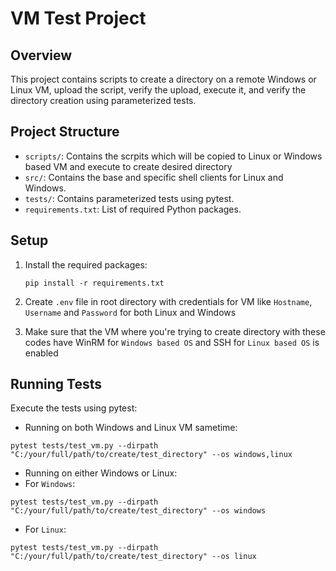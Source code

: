 # VM Test Project

## Overview
This project contains scripts to create a directory on a remote Windows or Linux VM, upload the script, verify the upload, execute it, and verify the directory creation using parameterized tests.

## Project Structure
- `scripts/`: Contains the scrpits which will be copied to Linux or Windows based VM and execute to create desired directory
- `src/`: Contains the base and specific shell clients for Linux and Windows.
- `tests/`: Contains parameterized tests using pytest.
- `requirements.txt`: List of required Python packages.

## Setup
1. Install the required packages:
    ```shell
    pip install -r requirements.txt
    ```

2. Create `.env` file in root directory with credentials for VM like `Hostname`, `Username` and `Password` for both Linux and Windows
3. Make sure that the VM where you're trying to create directory with these codes have WinRM for `Windows based OS` and SSH for `Linux based OS` is enabled 

## Running Tests
Execute the tests using pytest:
- Running on both Windows and Linux VM sametime:
```shell
pytest tests/test_vm.py --dirpath "C:/your/full/path/to/create/test_directory" --os windows,linux
```
- Running on either Windows or Linux:
- For `Windows`:
```shell
pytest tests/test_vm.py --dirpath "C:/your/full/path/to/create/test_directory" --os windows
```
- For `Linux`:
```shell
pytest tests/test_vm.py --dirpath "C:/your/full/path/to/create/test_directory" --os linux
```
